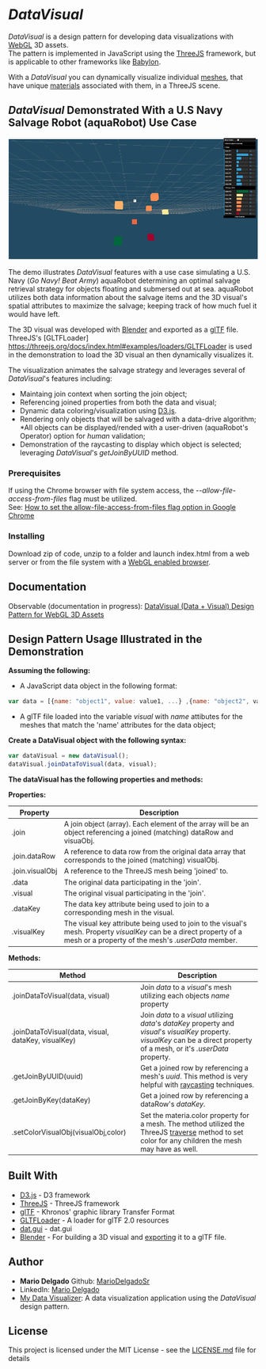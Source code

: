 <!-- Markdown reference: https://guides.github.com/features/mastering-markdown/ -->

# *DataVisual*

*DataVisual* is a design pattern for developing data visualizations with [WebGL](https://get.webgl.org/) 3D assets.  
The pattern is implemented in JavaScript using the [ThreeJS](https://threejs.org/) framework, but is applicable to other frameworks like [Babylon](https://www.babylonjs.com/).

With a *DataVisual* you can dynamically visualize individual [meshes](https://threejs.org/docs/index.html#api/en/objects/Mesh), that have unique [materials](https://threejs.org/docs/index.html#api/en/materials/Material) associated with them, in a ThreeJS scene.

## *DataVisual* Demonstrated With a U.S Navy Salvage Robot (aquaRobot) Use Case

![Screen Shot of Demonstration](https://github.com/MarioDelgadoSr/DataVisual/blob/master/img/demoDesignPatternScreenShot.png)

The demo illustrates *DataVisual* features with a use case simulating a U.S. Navy (*Go Navy! Beat Army*) aquaRobot determining an optimal salvage
retrieval strategy for objects floating and submersed out at sea.  aquaRobot utilizes both data information about the salvage items and the 3D visual's spatial attributes to maximize the salvage; keeping track of how
much fuel it would have left.  

The 3D visual was developed with [Blender](https://www.blender.org/) and exported as a [glTF](https://en.wikipedia.org/wiki/GlTF) file.  
ThreeJS's [GLTFLoader] https://threejs.org/docs/index.html#examples/loaders/GLTFLoader is used in the demonstration to load the 3D visual an then dynamically visualizes it.


The visualization animates the salvage strategy and leverages several of *DataVisual*'s features including:

* Maintaing join context when sorting the join object;
* Referencing joined properties from both the data and visual;
* Dynamic data coloring/visualization using [D3.js](https://d3js.org/).
* Rendering only objects that will be salvaged with a data-drive algorithm;  
	*All objects can be displayed/rended with a user-driven (aquaRobot's Operator) option for *human* validation;
* Demonstration of the raycasting to display which object is selected; leveraging *DataVisual*'s *getJoinByUUID* method.


### Prerequisites

If using the Chrome browser with file system access, the *--allow-file-access-from-files* flag must be utilized.  
See:  [How to set the allow-file-access-from-files flag option in Google Chrome](http://www.chrome-allow-file-access-from-file.com/)


### Installing

Download zip of code, unzip to a folder and launch index.html from a web server or from the file system with a [WebGL enabled browser](https://get.webgl.org/).


## Documentation

Observable (documentation in progress): [DataVisual (Data + Visual) Design Pattern for WebGL 3D Assets](https://observablehq.com/d/d3eef89e5e71f3e1)


## Design Pattern Usage Illustrated in the Demonstration

**Assuming the following:**

* A JavaScript data object in the following format: 

```javascript
var data = [{name: "object1", value: value1, ...} ,{name: "object2", value2, ...}, ... }];
```

* A glTF file loaded into the variable *visual* with *name* attibutes for the meshes that match the 'name' attributes for the data object;

**Create a DataVisual object with the following syntax:**

```javascript
var dataVisual = new dataVisual();
dataVisual.joinDataToVisual(data, visual);
```

**The dataVisual has the following properties and methods:**

**Properties:** 

Property | Description
-------- | -----------
.join | A join object (array).  Each element of the array will be an object referencing a joined (matching) dataRow and visuaObj.
.join.dataRow | A reference to data row from the original data array that corresponds to the joined (matching) visualObj.
.join.visualObj | A reference to the ThreeJS mesh being 'joined' to.
.data | The original data participating in the 'join'.
.visual | The original visual participating in the 'join'.
.dataKey | The data key attribute being used to join to a corresponding mesh in the visual.
.visualKey |The visual key attribute being used to join to the visual's mesh. Property *visualKey* can be a direct property of a mesh or a property of the mesh's *.userData* member.

**Methods:**

Method | Description
-------| -----------
.joinDataToVisual(data, visual) | Join *data* to a *visual*'s mesh utilizing each objects *name* property
.joinDataToVisual(data, visual, dataKey, visualKey) | Join *data* to a *visual* utilizing *data*'s *dataKey* property and *visual*'s *visualKey* property.  *visualKey* can be a direct property of a mesh, or it's *.userData* property.
.getJoinByUUID(uuid) | Get a joined row by referencing a mesh's *uuid*. This method is very helpful with [raycasting](https://threejs.org/docs/index.html#api/en/core/Raycaster) techniques. 	
.getJoinByKey(dataKey) | Get a joined row by referencing a dataRow's *dataKey*.
.setColorVisualObj(visualObj,color) | Set the materia.color property for a mesh.  The method utilized the ThreeJS [traverse](https://threejs.org/docs/index.html#api/en/core/Object3D.traverse) method to set color for any children the mesh may have as well.

## Built With

* [D3.js](https://d3js.org/) - D3 framework
* [ThreeJS](https://threejs.org/) - ThreeJS framework
* [glTF](https://www.khronos.org/gltf/) - Khronos' graphic library Transfer Format
* [GLTFLoader](https://threejs.org/docs/index.html#examples/loaders/GLTFLoader) - A loader for glTF 2.0 resources
* [dat.gui](https://workshop.chromeexperiments.com/examples/gui/#1--Basic-Usage) - dat.gui
* [Blender](https://www.blender.org/) - For building a 3D visual and [exporting](https://docs.blender.org/manual/en/dev/addons/io_gltf2.html) it to a glTF file.


## Author

* **Mario Delgado**  Github: [MarioDelgadoSr](https://github.com/MarioDelgadoSr)
* LinkedIn: [Mario Delgado](https://www.linkedin.com/in/mario-delgado-5b6195155/)
* [My Data Visualizer](https://qzfcxunzx7ydnpxm3djoqw-on.drv.tw/DataVisualizer/): A data visualization application using the *DataVisual* design pattern.


## License

This project is licensed under the MIT License - see the [LICENSE.md](LICENSE.md) file for details




